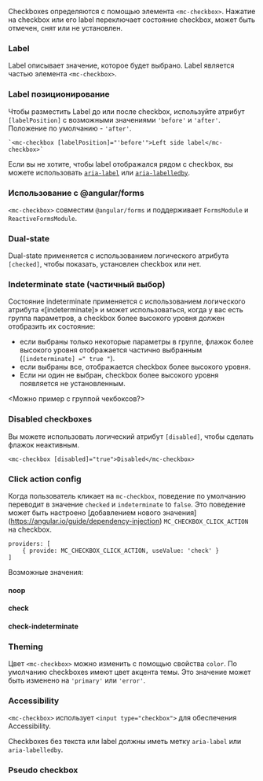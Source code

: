 Checkboxes определяются с помощью элемента `<mc-checkbox>`.
Нажатие на checkbox или его label переключает состояние checkbox, может быть отмечен, снят или не установлен.

### Label

Label описывает значение, которое будет выбрано. Label является частью элемента `<mc-checkbox>`.

### Label позиционирование

Чтобы разместить Label до или после checkbox, используйте атрибут `[labelPosition]` с
возможными значениями `'before'` и `'after'`. Положение по умолчанию - `'after'`.

```
`<mc-checkbox [labelPosition]="'before'">Left side label</mc-checkbox>`
```

Если вы не хотите, чтобы label отображался рядом с checkbox, вы можете использовать
[`aria-label`](https://www.w3.org/TR/wai-aria/states_and_properties#aria-label) или 
[`aria-labelledby`](https://www.w3.org/TR/wai-aria/states_and_properties#aria-labelledby).

### Использование с @angular/forms

`<mc-checkbox>` совместим `@angular/forms` и поддерживает `FormsModule` 
и `ReactiveFormsModule`.

### Dual-state

Dual-state применяется с использованием логического атрибута `[checked]`, чтобы показать,
установлен checkbox или нет.

<!-- example(checkbox-overview) -->

### Indeterminate state (частичный выбор)

Состояние indeterminate применяется с использованием логического атрибута «[indeterminate]» и может использоваться,
когда у вас есть группа параметров, а checkbox более высокого уровня должен отобразить их состояние:
+ если выбраны только некоторые параметры в группе, флажок более высокого уровня отображается частично выбранным (`[indeterminate] =" true "`).
+ если выбраны все, отображается checkbox более высокого уровня.
+ Если ни один не выбран, checkbox более высокого уровня появляется не установленным.

<Можно пример с группой чекбоксов?>
<!-- example(checkbox-indeterminate) -->

### Disabled checkboxes

Вы можете использовать логический атрибут `[disabled]`, чтобы сделать флажок неактивным.

`<mc-checkbox [disabled]="true">Disabled</mc-checkbox>`

### Click action config

Когда пользователь кликает на `mc-checkbox`, поведение по умолчанию переводит в значение `checked` и `indeterminate` to `false`.
Это поведение может быть настроено [добавлением нового значения] (https://angular.io/guide/dependency-injection)
`MC_CHECKBOX_CLICK_ACTION` на checkbox.

```
providers: [
    { provide: MC_CHECKBOX_CLICK_ACTION, useValue: 'check' }
]
```

Возможные значения:

#### noop

#### check

#### check-indeterminate

### Theming  
Цвет `<mc-checkbox>` можно изменить с помощью свойства `color`. По умолчанию checkboxes
имеют цвет акцента темы. Это значение может быть изменено на `'primary'` или `'error'`.

### Accessibility
`<mc-checkbox>` использует `<input type="checkbox">` для обеспечения Accessibility.

Checkboxes без текста или label должны иметь метку `aria-label` или `aria-labelledby`.

### Pseudo checkbox

<!-- example(pseudo-checkbox) -->
